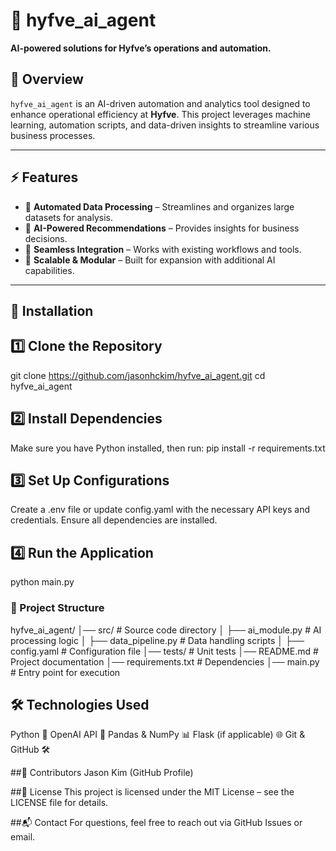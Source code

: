 # 📌 hyfve_ai_agent
**AI-powered solutions for Hyfve’s operations and automation.**

## 📖 Overview
`hyfve_ai_agent` is an AI-driven automation and analytics tool designed to enhance operational efficiency at **Hyfve**. This project leverages machine learning, automation scripts, and data-driven insights to streamline various business processes.

---

## ⚡ Features
- 🔹 **Automated Data Processing** – Streamlines and organizes large datasets for analysis.  
- 🔹 **AI-Powered Recommendations** – Provides insights for business decisions.  
- 🔹 **Seamless Integration** – Works with existing workflows and tools.  
- 🔹 **Scalable & Modular** – Built for expansion with additional AI capabilities.  

---

## 🚀 Installation

## 1️⃣ Clone the Repository

git clone https://github.com/jasonhckim/hyfve_ai_agent.git
cd hyfve_ai_agent

## 2️⃣ Install Dependencies
Make sure you have Python installed, then run:
pip install -r requirements.txt

## 3️⃣ Set Up Configurations
Create a .env file or update config.yaml with the necessary API keys and credentials.
Ensure all dependencies are installed.
## 4️⃣ Run the Application
python main.py

### 📂 Project Structure
hyfve_ai_agent/
│── src/                   # Source code directory
│   ├── ai_module.py       # AI processing logic
│   ├── data_pipeline.py   # Data handling scripts
│   ├── config.yaml        # Configuration file
│── tests/                 # Unit tests
│── README.md              # Project documentation
│── requirements.txt       # Dependencies
│── main.py                # Entry point for execution

## 🛠 Technologies Used
Python 🐍
OpenAI API 🤖
Pandas & NumPy 📊
Flask (if applicable) 🌐
Git & GitHub 🛠

##👥 Contributors
Jason Kim (GitHub Profile)

##📜 License
This project is licensed under the MIT License – see the LICENSE file for details.

##📬 Contact
For questions, feel free to reach out via GitHub Issues or email.
